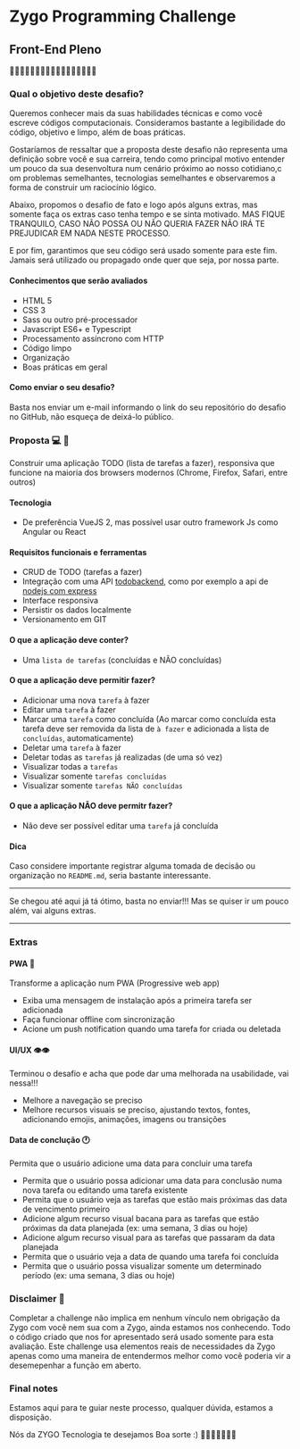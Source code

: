 # Zygo Programming Challenge

## Front-End Pleno
👩🏽‍💻🧑🏽‍💻👩‍💻🧑🏻‍💻🧑🏾‍💻👩🏻‍💻
### Qual o objetivo deste desafio?
Queremos conhecer mais da suas habilidades técnicas e como você escreve códigos computacionais. Consideramos bastante a legibilidade do código, objetivo e limpo, além
de boas práticas.

Gostaríamos de ressaltar que a proposta deste desafio não representa uma definição sobre você e sua carreira, tendo como principal motivo entender um pouco da sua desenvoltura
num cenário próximo ao nosso cotidiano,c om problemas semelhantes, tecnologias semelhantes e observaremos a forma de construir um raciocínio lógico.

Abaixo, propomos o desafio de fato e logo após alguns extras, mas somente faça os extras caso tenha tempo e se sinta motivado. MAS FIQUE TRANQUILO, CASO NÃO POSSA OU NÃO QUERIA FAZER NÃO IRÁ TE PREJUDICAR EM NADA NESTE PROCESSO.

E por fim, garantimos que seu código será usado somente para este fim. Jamais será utilizado ou propagado onde quer que seja, por nossa parte.

#### Conhecimentos que serão avaliados
* HTML 5
* CSS 3
* Sass ou outro pré-processador
* Javascript ES6+ e Typescript
* Processamento assíncrono com HTTP
* Código limpo
* Organização
* Boas práticas em geral

#### Como enviar o seu desafio?
Basta nos enviar um e-mail informando o link do seu repositório do desafio no GitHub, não esqueça de deixá-lo público.

### Proposta 💻 📱
Construir uma aplicação TODO (lista de tarefas a fazer), responsiva que funcione na maioria dos browsers modernos (Chrome, Firefox, Safari, entre outros)

#### Tecnologia
* De preferência VueJS 2, mas possível usar outro framework Js como Angular ou React

#### Requisitos funcionais e ferramentas
* CRUD de TODO (tarefas a fazer)
* Integração com uma API [todobackend](http://todobackend.com), como por exemplo a api de [nodejs com express](http://todo-backend-express.herokuapp.com/)
* Interface responsiva
* Persistir os dados localmente
* Versionamento em GIT

#### O que a aplicação deve conter?
* Uma `lista de tarefas` (concluídas e NÃO concluídas)

#### O que a aplicação deve permitir fazer?
* Adicionar uma nova `tarefa` à fazer
* Editar uma `tarefa` à fazer
* Marcar uma `tarefa` como concluída (Ao marcar como concluída esta tarefa deve ser removida da lista de `à fazer` e adicionada a lista de `concluídas`, automaticamente)
* Deletar uma `tarefa` à fazer
* Deletar todas as `tarefas` já realizadas (de uma só vez)
* Visualizar todas a `tarefas`
* Visualizar somente `tarefas concluídas`
* Visualizar somente `tarefas NÃO concluídas`

#### O que a aplicação NÃO deve permitr fazer?
* Não deve ser possível editar uma `tarefa` já concluída

#### Dica
Caso considere importante registrar alguma tomada de decisão ou organização no `README.md`, seria bastante interessante.

-----------------------------------

Se chegou até aqui já tá ótimo, basta no enviar!!! Mas se quiser ir um pouco além, vai alguns extras.

-----------------------------------

### Extras

#### PWA 📴
Transforme a aplicação num PWA (Progressive web app)

* Exiba uma mensagem de instalação após a primeira tarefa ser adicionada
* Faça funcionar offline com sincronização
* Acione um push notification quando uma tarefa for criada ou deletada

#### UI/UX 👁️👁️
Terminou o desafio e acha que pode dar uma melhorada na usabilidade, vai nessa!!!

* Melhore a navegação se preciso
* Melhore recursos visuais se preciso, ajustando textos, fontes, adicionando emojis, animações, imagens ou transições

#### Data de conclução 🕐
Permita que o usuário adicione uma data para concluir uma tarefa

* Permita que o usuário possa adicionar uma data para conclusão numa nova tarefa ou editando uma tarefa existente
* Permita que o usuário veja as tarefas que estão mais próximas das data de vencimento primeiro
* Adicione algum recurso visual bacana para as tarefas que estão próximas da data planejada (ex: uma semana, 3 dias ou hoje)
* Adicione algum recurso visual para as tarefas que passaram da data planejada
* Permita que o usuário veja a data de quando uma tarefa foi concluída
* Permita que o usuário possa visualizar somente um determinado período (ex: uma semana, 3 dias ou hoje)

### Disclaimer 🚨
Completar a challenge não implica em nenhum vínculo nem obrigação da Zygo
com você nem sua com a Zygo, ainda estamos nos conhecendo. Todo o código criado que nos for apresentado será usado somente para esta avaliação.
Este challenge usa elementos reais de necessidades da Zygo apenas como uma maneira de entendermos melhor como você poderia vir a desemepenhar a função
em aberto.

### Final notes
Estamos aqui para te guiar neste processo, qualquer dúvida, estamos a disposição.

Nós da ZYGO Tecnologia te desejamos Boa sorte :)
🤞🤞🏿🤞🏼🤞🏾

